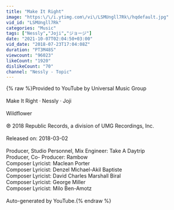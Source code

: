 ```yaml
---
title: "Make It Right"
image: "https:\/\/i.ytimg.com\/vi\/LSMUngll7Rk\/hqdefault.jpg"
vid_id: "LSMUngll7Rk"
categories: "Music"
tags: ["Nessly","Joji","ジョージ"]
date: "2021-10-07T02:04:50+03:00"
vid_date: "2018-07-23T17:04:08Z"
duration: "PT3M48S"
viewcount: "96023"
likeCount: "1920"
dislikeCount: "70"
channel: "Nessly - Topic"
---
```

{% raw %}Provided to YouTube by Universal Music Group<br /><br />Make It Right · Nessly · Joji<br /><br />Wildflower<br /><br />℗ 2018 Republic Records, a division of UMG Recordings, Inc.<br /><br />Released on: 2018-03-02<br /><br />Producer, Studio  Personnel, Mix  Engineer: Take A Daytrip<br />Producer, Co- Producer: Rambow<br />Composer  Lyricist: Maclean Porter<br />Composer  Lyricist: Denzel Michael-Akil Baptiste<br />Composer  Lyricist: David Charles Marshall Biral<br />Composer  Lyricist: George Miller<br />Composer  Lyricist: Milo Ben-Amotz<br /><br />Auto-generated by YouTube.{% endraw %}
